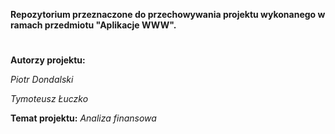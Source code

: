 **Repozytorium przeznaczone do przechowywania projektu wykonanego w ramach przedmiotu "Aplikacje WWW".**
#
**Autorzy projektu:**

*Piotr Dondalski*

*Tymoteusz Łuczko*

**Temat projektu:** 
*Analiza finansowa*
